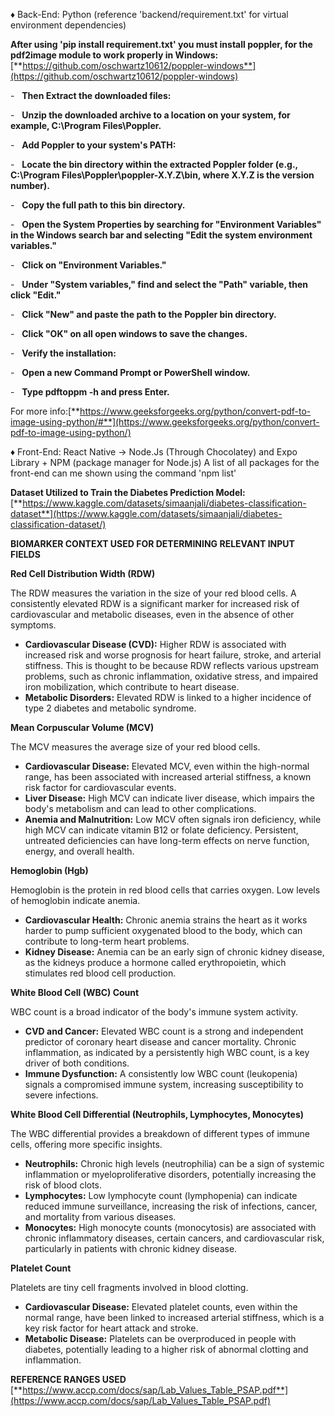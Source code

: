 ♦ Back-End: Python (reference 'backend/requirement.txt' for virtual environment dependencies)

**After using 'pip install requirement.txt' you must install poppler, for the pdf2image module to work properly in Windows:**
[**https://github.com/oschwartz10612/poppler-windows**](https://github.com/oschwartz10612/poppler-windows)


-   **Then Extract the downloaded files:**

-   **Unzip the downloaded archive to a location on your system, for example, C:\Program Files\Poppler.**

-   **Add Poppler to your system's PATH:**

-   **Locate the bin directory within the extracted Poppler folder (e.g., C:\Program Files\Poppler\poppler-X.Y.Z\bin, where X.Y.Z is the version number).**

-   **Copy the full path to this bin directory.**

-   **Open the System Properties by searching for "Environment Variables" in the Windows search bar and selecting "Edit the system environment variables."**

-   **Click on "Environment Variables."**

-   **Under "System variables," find and select the "Path" variable, then click "Edit."**

-   **Click "New" and paste the path to the Poppler bin directory.**

-   **Click "OK" on all open windows to save the changes.**

-   **Verify the installation:**

-   **Open a new Command Prompt or PowerShell window.**

-   **Type pdftoppm -h and press Enter.**

For more info:[**https://www.geeksforgeeks.org/python/convert-pdf-to-image-using-python/#**](https://www.geeksforgeeks.org/python/convert-pdf-to-image-using-python/)


♦ Front-End: React Native -> Node.Js (Through Chocolatey) and Expo Library + NPM (package manager for Node.js)
A list of all packages for the front-end can me shown using the command 'npm list'


**Dataset Utilized to Train the Diabetes Prediction Model:**
[**https://www.kaggle.com/datasets/simaanjali/diabetes-classification-dataset**](https://www.kaggle.com/datasets/simaanjali/diabetes-classification-dataset/)



**BIOMARKER CONTEXT USED FOR DETERMINING RELEVANT INPUT FIELDS**

**Red Cell Distribution Width (RDW)**

The RDW measures the variation in the size of your red blood cells. A consistently elevated RDW is a significant marker for increased risk of cardiovascular and metabolic diseases, even in the absence of other symptoms. 

-   **Cardiovascular Disease (CVD):** Higher RDW is associated with increased risk and worse prognosis for heart failure, stroke, and arterial stiffness. This is thought to be because RDW reflects various upstream problems, such as chronic inflammation, oxidative stress, and impaired iron mobilization, which contribute to heart disease.
-   **Metabolic Disorders:** Elevated RDW is linked to a higher incidence of type 2 diabetes and metabolic syndrome. 

**Mean Corpuscular Volume (MCV)**

The MCV measures the average size of your red blood cells.

-   **Cardiovascular Disease:** Elevated MCV, even within the high-normal range, has been associated with increased arterial stiffness, a known risk factor for cardiovascular events.
-   **Liver Disease:** High MCV can indicate liver disease, which impairs the body's metabolism and can lead to other complications.
-   **Anemia and Malnutrition:** Low MCV often signals iron deficiency, while high MCV can indicate vitamin B12 or folate deficiency. Persistent, untreated deficiencies can have long-term effects on nerve function, energy, and overall health. 

**Hemoglobin (Hgb)**

Hemoglobin is the protein in red blood cells that carries oxygen. Low levels of hemoglobin indicate anemia.

-   **Cardiovascular Health:** Chronic anemia strains the heart as it works harder to pump sufficient oxygenated blood to the body, which can contribute to long-term heart problems.
-   **Kidney Disease:** Anemia can be an early sign of chronic kidney disease, as the kidneys produce a hormone called erythropoietin, which stimulates red blood cell production. 

**White Blood Cell (WBC) Count**

WBC count is a broad indicator of the body's immune system activity.

-   **CVD and Cancer:** Elevated WBC count is a strong and independent predictor of coronary heart disease and cancer mortality. Chronic inflammation, as indicated by a persistently high WBC count, is a key driver of both conditions.
-   **Immune Dysfunction:** A consistently low WBC count (leukopenia) signals a compromised immune system, increasing susceptibility to severe infections. 

**White Blood Cell Differential (Neutrophils, Lymphocytes, Monocytes)**

The WBC differential provides a breakdown of different types of immune cells, offering more specific insights.

-   **Neutrophils:** Chronic high levels (neutrophilia) can be a sign of systemic inflammation or myeloproliferative disorders, potentially increasing the risk of blood clots.
-   **Lymphocytes:** Low lymphocyte count (lymphopenia) can indicate reduced immune surveillance, increasing the risk of infections, cancer, and mortality from various diseases.
-   **Monocytes:** High monocyte counts (monocytosis) are associated with chronic inflammatory diseases, certain cancers, and cardiovascular risk, particularly in patients with chronic kidney disease. 

**Platelet Count**

Platelets are tiny cell fragments involved in blood clotting.

-   **Cardiovascular Disease:** Elevated platelet counts, even within the normal range, have been linked to increased arterial stiffness, which is a key risk factor for heart attack and stroke.
-   **Metabolic Disease:** Platelets can be overproduced in people with diabetes, potentially leading to a higher risk of abnormal clotting and inflammation.


**REFERENCE RANGES USED**
[**https://www.accp.com/docs/sap/Lab_Values_Table_PSAP.pdf**](https://www.accp.com/docs/sap/Lab_Values_Table_PSAP.pdf)